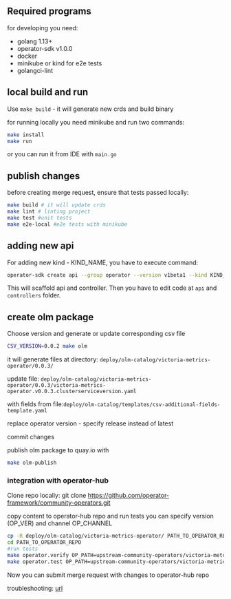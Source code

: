 
## Required programs

for developing you need: 
- golang 1.13+
- operator-sdk v1.0.0
- docker
- minikube or kind for e2e tests
- golangci-lint



## local build and run

Use `make build` - it will generate new crds and build binary


for running locally you need minikube and run two commands:
```bash
make install
make run
```
or you can run it from IDE with ```main.go```

## publish changes

before creating merge request, ensure that tests passed locally:
```bash
make build # it will update crds
make lint # linting project
make test #unit tests
make e2e-local #e2e tests with minikube
```

## adding new api

For adding new kind - KIND_NAME, you have to execute command:

```bash
operator-sdk create api --group operator --version v1beta1 --kind KIND_NAME
```

This will scaffold api and controller. Then you have to edit code at `api` and `controllers` folder.

## create olm package

Choose version and generate or update corresponding csv file
```bash
CSV_VERSION=0.0.2 make olm
```

it will generate files at directory: `deploy/olm-catalog/victoria-metrics-operator/0.0.3/`

update file: `deploy/olm-catalog/victoria-metrics-operator/0.0.3/victoria-metrics-operator.v0.0.3.clusterserviceversion.yaml`

with fields from file:`deploy/olm-catalog/templates/csv-additional-fields-template.yaml`

replace operator version - specify release instead of latest

commit changes

publish olm package to quay.io with

```bash
make olm-publish
```

### integration with operator-hub

 Clone repo locally: git clone https://github.com/operator-framework/community-operators.git
 
 copy content to operator-hub repo and run tests
 you can specify version (OP_VER) and channel OP_CHANNEL
 ```bash
cp -R deploy/olm-catalog/victoria-metrics-operator/ PATH_TO_OPERATOR_REPO/upstream-community-operators/
cd PATH_TO_OPERATOR_REPO
#run tests
make operator.verify OP_PATH=upstream-community-operators/victoria-metrics-operator VERBOSE=1
make operator.test OP_PATH=upstream-community-operators/victoria-metrics-operator/ VERBOSE=1

```

 Now you can submit merge request with changes to operator-hub repo


troubleshooting: [url](https://github.com/operator-framework/community-operators/blob/master/docs/using-scripts.md#troubleshooting)